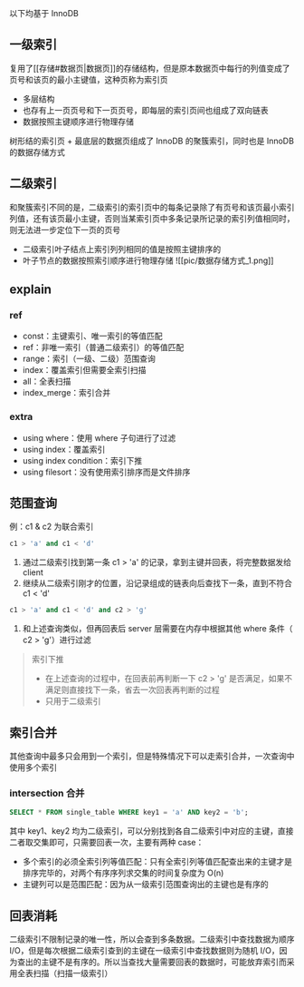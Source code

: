 以下均基于 InnoDB

## 一级索引

复用了[[存储#数据页|数据页]]的存储结构，但是原本数据页中每行的列值变成了页号和该页的最小主键值，这种页称为索引页
* 多层结构
* 也存有上一页页号和下一页页号，即每层的索引页间也组成了双向链表
* 数据按照主键顺序进行物理存储

树形结的索引页 + 最底层的数据页组成了 InnoDB 的聚簇索引，同时也是 InnoDB 的数据存储方式

## 二级索引

和聚簇索引不同的是，二级索引的索引页中的每条记录除了有页号和该页最小索引列值，还有该页最小主键，否则当某索引页中多条记录所记录的索引列值相同时，则无法进一步定位下一页的页号
* 二级索引叶子结点上索引列列相同的值是按照主键排序的
* 叶子节点的数据按照索引顺序进行物理存储
![[pic/数据存储方式_1.png]]

## explain

### ref
* const：主键索引、唯一索引的等值匹配
* ref：非唯一索引（普通二级索引）的等值匹配
* range：索引（一级、二级）范围查询
* index：覆盖索引但需要全索引扫描
* all：全表扫描
* index_merge：索引合并
### extra
* using where：使用 where 子句进行了过滤
* using index：覆盖索引
* using index condition：索引下推
* using filesort：没有使用索引排序而是文件排序

## 范围查询

例：c1 & c2 为联合索引

```sql
c1 > 'a' and c1 < 'd'
```

1. 通过二级索引找到第一条 c1 > 'a' 的记录，拿到主键并回表，将完整数据发给 client
2. 继续从二级索引刚才的位置，沿记录组成的链表向后查找下一条，直到不符合 c1 < 'd'

```sql
c1 > 'a' and c1 < 'd' and c2 > 'g'
```

1. 和上述查询类似，但再回表后 server 层需要在内存中根据其他 where 条件（ c2 > 'g'）进行过滤

> 索引下推
> * 在上述查询的过程中，在回表前再判断一下 c2 > 'g' 是否满足，如果不满足则直接找下一条，省去一次回表再判断的过程
> * 只用于二级索引

## 索引合并

其他查询中最多只会用到一个索引，但是特殊情况下可以走索引合并，一次查询中使用多个索引

### intersection 合并

```sql
SELECT * FROM single_table WHERE key1 = 'a' AND key2 = 'b';
```
其中 key1、key2 均为二级索引，可以分别找到各自二级索引中对应的主键，直接二者取交集即可，只需要回表一次，主要有两种 case：
* 多个索引的必须全索引列等值匹配：只有全索引列等值匹配查出来的主键才是排序完毕的，对两个有序序列求交集的时间复杂度为 O(n)
* 主键列可以是范围匹配：因为从一级索引范围查询出的主键也是有序的

## 回表消耗

二级索引不限制记录的唯一性，所以会查到多条数据。二级索引中查找数据为顺序 I/O，但是每次根据二级索引查到的主键在一级索引中查找数据则为随机 I/O，因为查出的主键不是有序的。所以当查找大量需要回表的数据时，可能放弃索引而采用全表扫描（扫描一级索引）